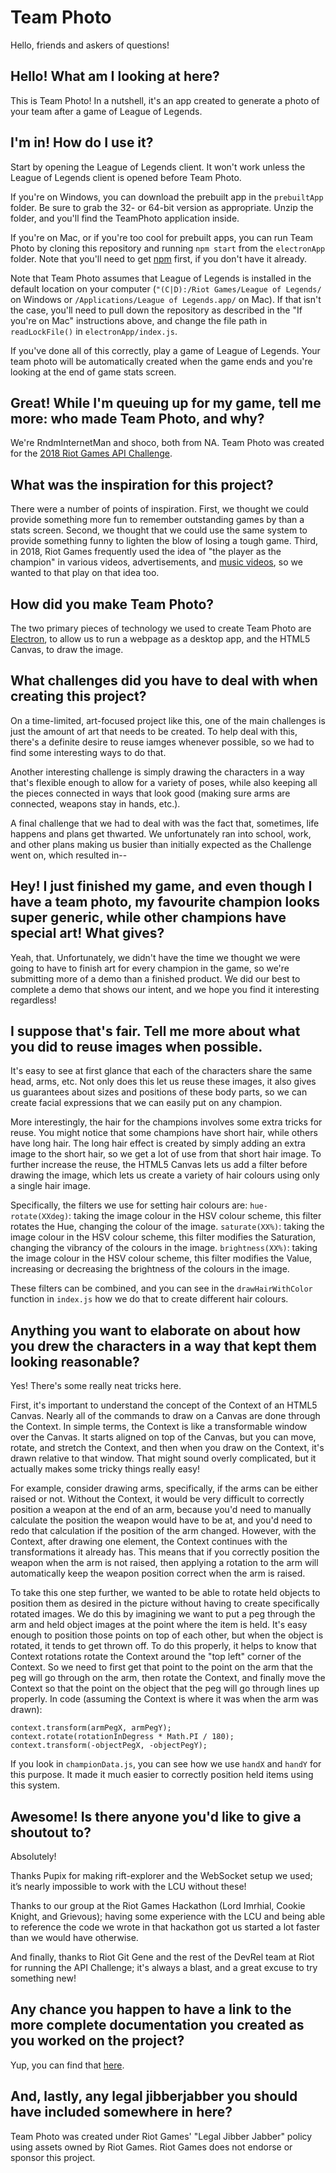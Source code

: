 # Team Photo

Hello, friends and askers of questions!

## Hello! What am I looking at here?

This is Team Photo! In a nutshell, it's an app created to generate a photo of your team after a game of League of Legends.

## I'm in! How do I use it?

Start by opening the League of Legends client. It won't work unless the League of Legends client is opened before Team Photo.

If you're on Windows, you can download the prebuilt app in the `prebuiltApp` folder. Be sure to grab the 32- or 64-bit version as appropriate. Unzip the folder, and you'll find the TeamPhoto application inside.

If you're on Mac, or if you're too cool for prebuilt apps, you can run Team Photo by cloning this repository and running `npm start` from the `electronApp` folder. Note that you'll need to get [npm](https://www.npmjs.com/get-npm) first, if you don't have it already.

Note that Team Photo assumes that League of Legends is installed in the default location on your computer (`"(C|D):/Riot Games/League of Legends/` on Windows or `/Applications/League of Legends.app/` on Mac). If that isn't the case, you'll need to pull down the repository as described in the "If you're on Mac" instructions above, and change the file path in `readLockFile()` in `electronApp/index.js`.

If you've done all of this correctly, play a game of League of Legends. Your team photo will be automatically created when the game ends and you're looking at the end of game stats screen.

## Great! While I'm queuing up for my game, tell me more: who made Team Photo, and why?

We're RndmInternetMan and shoco, both from NA. Team Photo was created for the [2018 Riot Games API Challenge](https://www.riotgames.com/en/DevRel/the-riot-games-api-challenge-2018).

## What was the inspiration for this project?

There were a number of points of inspiration. First, we thought we could provide something more fun to remember outstanding games by than a stats screen. Second, we thought that we could use the same system to provide something funny to lighten the blow of losing a tough game. Third, in 2018, Riot Games frequently used the idea of "the player as the champion" in various videos, advertisements, and [music videos](https://www.youtube.com/watch?v=fB8TyLTD7EE), so we wanted to that play on that idea too.

## How did you make Team Photo?

The two primary pieces of technology we used to create Team Photo are [Electron](https://electronjs.org/), to allow us to run a webpage as a desktop app, and the HTML5 Canvas, to draw the image.

## What challenges did you have to deal with when creating this project?

On a time-limited, art-focused project like this, one of the main challenges is just the amount of art that needs to be created. To help deal with this, there's a definite desire to reuse iamges whenever possible, so we had to find some interesting ways to do that.

Another interesting challenge is simply drawing the characters in a way that's flexible enough to allow for a variety of poses, while also keeping all the pieces connected in ways that look good (making sure arms are connected, weapons stay in hands, etc.).

A final challenge that we had to deal with was the fact that, sometimes, life happens and plans get thwarted. We unfortunately ran into school, work, and other plans making us busier than initially expected as the Challenge went on, which resulted in--

## Hey! I just finished my game, and even though I have a team photo, my favourite champion looks super generic, while other champions have special art! What gives?

Yeah, that. Unfortunately, we didn't have the time we thought we were going to have to finish art for every champion in the game, so we're submitting more of a demo than a finished product. We did our best to complete a demo that shows our intent, and we hope you find it interesting regardless!

## I suppose that's fair. Tell me more about what you did to reuse images when possible.

It's easy to see at first glance that each of the characters share the same head, arms, etc. Not only does this let us reuse these images, it also gives us guarantees about sizes and positions of these body parts, so we can create facial expressions that we can easily put on any champion.

More interestingly, the hair for the champions involves some extra tricks for reuse. You might notice that some champions have short hair, while others have long hair. The long hair effect is created by simply adding an extra image to the short hair, so we get a lot of use from that short hair image. To further increase the reuse, the HTML5 Canvas lets us add a filter before drawing the image, which lets us create a variety of hair colours using only a single hair image.

Specifically, the filters we use for setting hair colours are:
`hue-rotate(XXdeg)`: taking the image colour in the HSV colour scheme, this filter rotates the Hue, changing the colour of the image.
`saturate(XX%)`: taking the image colour in the HSV colour scheme, this filter modifies the Saturation, changing the vibrancy of the colours in the image.
`brightness(XX%)`: taking the image colour in the HSV colour scheme, this filter modifies the Value, increasing or decreasing the brightness of the colours in the image.

These filters can be combined, and you can see in the `drawHairWithColor` function in `index.js` how we do that to create different hair colours.

## Anything you want to elaborate on about how you drew the characters in a way that kept them looking reasonable?

Yes! There's some really neat tricks here.

First, it's important to understand the concept of the Context of an HTML5 Canvas. Nearly all of the commands to draw on a Canvas are done through the Context. In simple terms, the Context is like a transformable window over the Canvas. It starts aligned on top of the Canvas, but you can move, rotate, and stretch the Context, and then when you draw on the Context, it's drawn relative to that window. That might sound overly complicated, but it actually makes some tricky things really easy!

For example, consider drawing arms, specifically, if the arms can be either raised or not. Without the Context, it would be very difficult to correctly position a weapon at the end of an arm, because you'd need to manually calculate the position the weapon would have to be at, and you'd need to redo that calculation if the position of the arm changed. However, with the Context, after drawing one element, the Context continues with the transformations it already has. This means that if you correctly position the weapon when the arm is not raised, then applying a rotation to the arm will automatically keep the weapon position correct when the arm is raised.

To take this one step further, we wanted to be able to rotate held objects to position them as desired in the picture without having to create specifically rotated images. We do this by imagining we want to put a peg through the arm and held object images at the point where the item is held. It's easy enough to position those points on top of each other, but when the object is rotated, it tends to get thrown off. To do this properly, it helps to know that Context rotations rotate the Context around the "top left" corner of the Context. So we need to first get that point to the point on the arm that the peg will go through on the arm, then rotate the Context, and finally move the Context so that the point on the object that the peg will go through lines up properly. In code (assuming the Context is where it was when the arm was drawn):
```
context.transform(armPegX, armPegY);
context.rotate(rotationInDegress * Math.PI / 180);
context.transform(-objectPegX, -objectPegY);
```

If you look in `championData.js`, you can see how we use `handX` and `handY` for this purpose. It made it much easier to correctly position held items using this system.

## Awesome! Is there anyone you'd like to give a shoutout to?

Absolutely!

Thanks Pupix for making rift-explorer and the WebSocket setup we used; it’s nearly impossible to work with the LCU without these!

Thanks to our group at the Riot Games Hackathon (Lord Imrhial, Cookie Knight, and Grievous); having some experience with the LCU and being able to reference the code we wrote in that hackathon got us started a lot faster than we would have otherwise.

And finally, thanks to Riot Git Gene and the rest of the DevRel team at Riot for running the API Challenge; it's always a blast, and a great excuse to try something new!

## Any chance you happen to have a link to the more complete documentation you created as you worked on the project?

Yup, you can find that [here](https://docs.google.com/document/d/1K3X_EEGKZ8Ezmn1r2sNoF4KDeLytKdtctmRqJZTjnzU/edit?usp=sharing).

## And, lastly, any legal jibberjabber you should have included somewhere in here?

Team Photo was created under Riot Games' "Legal Jibber Jabber" policy using assets owned by Riot Games.  Riot Games does not endorse or sponsor this project.
